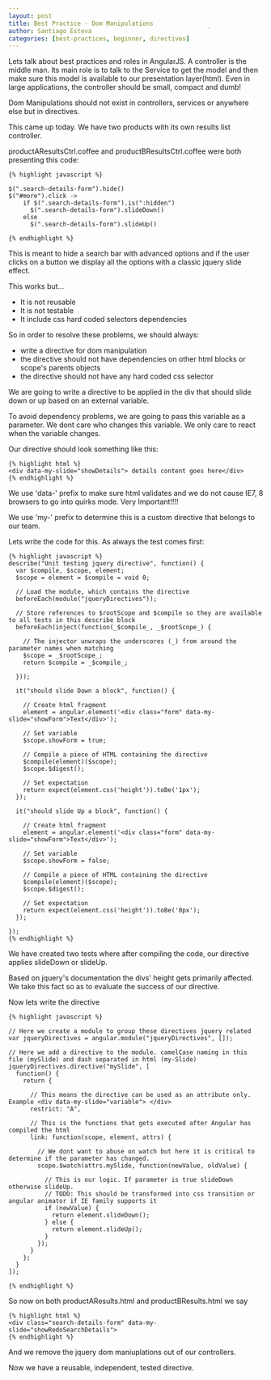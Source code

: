 ```yaml
---
layout: post
title: Best Practice - Dom Manipulations
author: Santiago Esteva                                `
categories: [best-practices, beginner, directives]
---
```


Lets talk about best practices and roles in AngularJS. A controller is the middle man.
Its main role is to talk to the Service to get the model and then make sure this model is available to our presentation layer(html).
Even in large applications, the controller should be small, compact and dumb!

Dom Manipulations should not exist in controllers, services or anywhere else but in directives.

This came up today. We have two products with its own results list controller.

productAResultsCtrl.coffee and productBResultsCtrl.coffee were both presenting this code:

    {% highlight javascript %}

    $(".search-details-form").hide()
    $("#more").click ->
        if $(".search-details-form").is(":hidden")
          $(".search-details-form").slideDown()
        else
          $(".search-details-form").slideUp()

    {% endhighlight %}


This is meant to hide a search bar with advanced options and if the user clicks on a button we display all the options with a classic jquery slide effect.

This works but...

- It is not reusable
- It is not testable
- It include css hard coded selectors dependencies

So in order to resolve these problems, we should always:

- write a directive for dom manipulation
- the directive should not have dependencies on other html blocks or scope's parents objects
- the directive should not have any hard coded css selector

We are going to write a directive to be applied in the div that should slide down or up based on an external variable.

To avoid dependency problems, we are going to pass this variable as a parameter. We dont care who changes this variable.
We only care to react when the variable changes.

Our directive should look something like this:

    {% highlight html %}
    <div data-my-slide="showDetails"> details content goes here</div>
    {% endhighlight %}

We use 'data-' prefix to make sure html validates and we do not cause IE7, 8 browsers to go into quirks mode. Very Important!!!!

We use 'my-' prefix to determine this is a custom directive that belongs to our team.

Lets write the code for this. As always the test comes first:

    {% highlight javascript %}
    describe("Unit testing jquery directive", function() {
      var $compile, $scope, element;
      $scope = element = $compile = void 0;

      // Load the module, which contains the directive
      beforeEach(module("jqueryDirectives"));

      // Store references to $rootScope and $compile so they are available to all tests in this describe block
      beforeEach(inject(function(_$compile_, _$rootScope_) {

        // The injector unwraps the underscores (_) from around the parameter names when matching
        $scope = _$rootScope_;
        return $compile = _$compile_;

      }));

      it("should slide Down a block", function() {

        // Create html fragment
        element = angular.element('<div class="form" data-my-slide="showForm">Text</div>');

        // Set variable
        $scope.showForm = true;

        // Compile a piece of HTML containing the directive
        $compile(element)($scope);
        $scope.$digest();

        // Set expectation
        return expect(element.css('height')).toBe('1px');
      });

      it("should slide Up a block", function() {

        // Create html fragment
        element = angular.element('<div class="form" data-my-slide="showForm">Text</div>');

        // Set variable
        $scope.showForm = false;

        // Compile a piece of HTML containing the directive
        $compile(element)($scope);
        $scope.$digest();

        // Set expectation
        return expect(element.css('height')).toBe('0px');
      });

    });
    {% endhighlight %}


We have created two tests where after compiling the code, our directive applies slideDown or slideUp.

Based on jquery's documentation the divs' height gets primarily affected.
We take this fact so as to evaluate the success of our directive.

Now lets write the directive

    {% highlight javascript %}

    // Here we create a module to group these directives jquery related
    var jqueryDirectives = angular.module("jqueryDirectives", []);

    // Here we add a directive to the module. camelCase naming in this file (mySlide) and dash separated in html (my-Slide)
    jqueryDirectives.directive("mySlide", [
      function() {
        return {

          // This means the directive can be used as an attribute only. Example <div data-my-slide="variable"> </div>
          restrict: "A",

          // This is the functions that gets executed after Angular has compiled the html
          link: function(scope, element, attrs) {

            // We dont want to abuse on watch but here it is critical to determine if the parameter has changed.
            scope.$watch(attrs.mySlide, function(newValue, oldValue) {

              // This is our logic. If parameter is true slideDown otherwise slideUp.
              // TODO: This should be transformed into css transition or angular animator if IE family supports it
              if (newValue) {
                return element.slideDown();
              } else {
                return element.slideUp();
              }
            });
          }
        };
      }
    ]);

    {% endhighlight %}


So now on both productAResults.html and productBResults.html we say

    {% highlight html %}
    <div class="search-details-form" data-my-slide="showRedoSearchDetails">
    {% endhighlight %}


And we remove the jquery dom maniuplations out of our controllers.

Now we have a reusable, independent, tested directive.